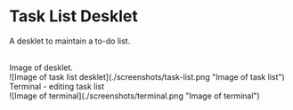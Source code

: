 # Task List Desklet

A desklet to maintain a to-do list.

<br>
Image of desklet. <br>
![Image of task list desklet](./screenshots/task-list.png "Image of task list")

<br>
Terminal - editing task list<br>
![Image of terminal](./screenshots/terminal.png "Image of terminal")
